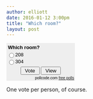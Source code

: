 ```yaml
---
author: elliott
date: 2016-01-12 3:00pm
title: "Which room?"
layout: post
---
```


<form method="post" action="http://poll.pollcode.com/61574762"><div style="width:400px;background-color:#EEEEEE;padding:2px;width:175px;font-family:Arial;font-size:small;color:#000000;"><div style="padding:2px 0px 4px 2px;"><strong>Which room?</strong></div><input type="radio" name="answer" value="1" id="answer615747621" style="float:left;" /><label for="answer615747621" style="float:left;width:100px;">208</label><div style="clear:both;height:2px;"></div><input type="radio" name="answer" value="2" id="answer615747622" style="float:left;" /><label for="answer615747622" style="float:left;width:100px;">304</label><div style="clear:both;height:2px;"></div><div align="center" style="padding:3px;"><input type="submit" value=" Vote ">&nbsp;<input type="submit" name="view" value=" View "></div><div align="right" style="font-size:10px">pollcode.com <a href="http://pollcode.com/">free polls</a></div></div></form>

One vote per person, of course.